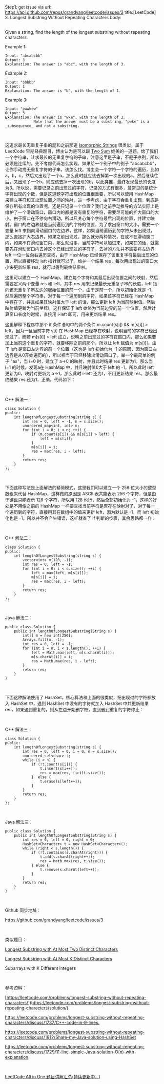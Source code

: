 Step1: get issue via url: https://api.github.com/repos/grandyang/leetcode/issues/3 
 title:[LeetCode] 3. Longest Substring Without Repeating Characters 
 body:  
  

Given a string, find the length of the longest substring without repeating characters.

Example 1:
    
    
    Input: "abcabcbb"
    Output: 3 
    Explanation: The answer is "abc", with the length of 3. 
    

Example 2:
    
    
    Input: "bbbbb"
    Output: 1
    Explanation: The answer is "b", with the length of 1.
    

Example 3:
    
    
    Input: "pwwkew"
    Output: 3
    Explanation: The answer is "wke", with the length of 3. 
                 Note that the answer must be a substring, "pwke" is a _subsequence_ and not a substring.

 

这道求最长无重复子串的题和之前那道 [Isomorphic Strings](http://www.cnblogs.com/grandyang/p/4465779.html) 很类似，属于 LeetCode 早期经典题目，博主认为是可以跟 [Two Sum](http://www.cnblogs.com/grandyang/p/4130379.html) 媲美的一道题。给了我们一个字符串，让求最长的无重复字符的子串，注意这里是子串，不是子序列，所以必须是连续的。先不考虑代码怎么实现，如果给一个例子中的例子 "abcabcbb"，让你手动找无重复字符的子串，该怎么找。博主会一个字符一个字符的遍历，比如 a，b，c，然后又出现了一个a，那么此时就应该去掉第一次出现的a，然后继续往后，又出现了一个b，则应该去掉一次出现的b，以此类推，最终发现最长的长度为3。所以说，需要记录之前出现过的字符，记录的方式有很多，最常见的是统计字符出现的个数，但是这道题字符出现的位置很重要，所以可以使用 HashMap 来建立字符和其出现位置之间的映射。进一步考虑，由于字符会重复出现，到底是保存所有出现的位置呢，还是只记录一个位置？我们之前手动推导的方法实际上是维护了一个滑动窗口，窗口内的都是没有重复的字符，需要尽可能的扩大窗口的大小。由于窗口在不停向右滑动，所以只关心每个字符最后出现的位置，并建立映射。窗口的右边界就是当前遍历到的字符的位置，为了求出窗口的大小，需要一个变量 left 来指向滑动窗口的左边界，这样，如果当前遍历到的字符从未出现过，那么直接扩大右边界，如果之前出现过，那么就分两种情况，在或不在滑动窗口内，如果不在滑动窗口内，那么就没事，当前字符可以加进来，如果在的话，就需要先在滑动窗口内去掉这个已经出现过的字符了，去掉的方法并不需要将左边界 left 一位一位向右遍历查找，由于 HashMap 已经保存了该重复字符最后出现的位置，所以直接移动 left 指针就可以了。维护一个结果 res，每次用出现过的窗口大小来更新结果 res，就可以得到最终结果啦。

这里可以建立一个 HashMap，建立每个字符和其最后出现位置之间的映射，然后需要定义两个变量 res 和 left，其中 res 用来记录最长无重复子串的长度，left 指向该无重复子串左边的起始位置的前一个，由于是前一个，所以初始化就是 -1，然后遍历整个字符串，对于每一个遍历到的字符，如果该字符已经在 HashMap 中存在了，并且如果其映射值大于 left 的话，那么更新 left 为当前映射值。然后映射值更新为当前坐标i，这样保证了 left 始终为当前边界的前一个位置，然后计算窗口长度的时候，直接用 i-left 即可，用来更新结果 res。

这里解释下程序中那个 if 条件语句中的两个条件 m.count(s[i]) && m[s[i]] > left，因为一旦当前字符 s[i] 在 HashMap 已经存在映射，说明当前的字符已经出现过了，而若 m[s[i]] > left 成立，说明之前出现过的字符在窗口内，那么如果要加上当前这个重复的字符，就要移除之前的那个，所以让 left 赋值为 m[s[i]]，由于 left 是窗口左边界的前一个位置（这也是 left 初始化为 -1 的原因，因为窗口左边界是从0开始遍历的），所以相当于已经移除出滑动窗口了。举一个最简单的例子 "aa"，当 i=0 时，建立了 a->0 的映射，并且此时结果 res 更新为1，那么当 i=1 的时候，发现a在 HashMap 中，并且映射值0大于 left 的 -1，所以此时 left 更新为0，映射对更新为 a->1，那么此时 i-left 还为1，不用更新结果 res，那么最终结果 res 还为1，正确，代码如下：

 

C++ 解法一： 
    
    
    class Solution {
    public:
        int lengthOfLongestSubstring(string s) {
            int res = 0, left = -1, n = s.size();
            unordered_map<int, int> m;
            for (int i = 0; i < n; ++i) {
                if (m.count(s[i]) && m[s[i]] > left) {
                    left = m[s[i]];  
                }
                m[s[i]] = i;
                res = max(res, i - left);            
            }
            return res;
        }
    };

 

下面这种写法是上面解法的精简模式，这里我们可以建立一个 256 位大小的整型数组来代替 HashMap，这样做的原因是 ASCII 表共能表示 256 个字符，但是由于键盘只能表示 128 个字符，所以用 128 也行，然后全部初始化为 -1，这样的好处是不用像之前的 HashMap 一样要查找当前字符是否存在映射对了，对于每一个遍历到的字符，直接用其在数组中的值来更新 left，因为默认是 -1，而 left 初始化也是 -1，所以并不会产生错误，这样就省了 if 判断的步骤，其余思路都一样：

 

C++ 解法二：
    
    
    class Solution {
    public:
        int lengthOfLongestSubstring(string s) {
            vector<int> m(128, -1);
            int res = 0, left = -1;
            for (int i = 0; i < s.size(); ++i) {
                left = max(left, m[s[i]]);
                m[s[i]] = i;
                res = max(res, i - left);
            }
            return res;
        }
    };

 

Java 解法二：
    
    
    public class Solution {
        public int lengthOfLongestSubstring(String s) {
            int[] m = new int[256];
            Arrays.fill(m, -1);
            int res = 0, left = -1;
            for (int i = 0; i < s.length(); ++i) {
                left = Math.max(left, m[s.charAt(i)]);
                m[s.charAt(i)] = i;
                res = Math.max(res, i - left);
            }
            return res;
        }
    }

 

下面这种解法使用了 HashSet，核心算法和上面的很类似，把出现过的字符都放入 HashSet 中，遇到 HashSet 中没有的字符就加入 HashSet 中并更新结果 res，如果遇到重复的，则从左边开始删字符，直到删到重复的字符停止：

 

C++ 解法三：
    
    
    class Solution {
    public:
        int lengthOfLongestSubstring(string s) {
            int res = 0, left = 0, i = 0, n = s.size();
            unordered_set<char> t;
            while (i < n) {
                if (!t.count(s[i])) {
                    t.insert(s[i++]);
                    res = max(res, (int)t.size());
                }  else {
                    t.erase(s[left++]);
                }
            }
            return res;
        }
    };

 

Java 解法三：
    
    
    public class Solution {
        public int lengthOfLongestSubstring(String s) {
            int res = 0, left = 0, right = 0;
            HashSet<Character> t = new HashSet<Character>();
            while (right < s.length()) {
                if (!t.contains(s.charAt(right))) {
                    t.add(s.charAt(right++));
                    res = Math.max(res, t.size());
                } else {
                    t.remove(s.charAt(left++));
                }
            }
            return res;
        }
    }

 

Github 同步地址：

<https://github.com/grandyang/leetcode/issues/3>

 

类似题目：

[Longest Substring with At Most Two Distinct Characters](http://www.cnblogs.com/grandyang/p/5185561.html)

[Longest Substring with At Most K Distinct Characters](http://www.cnblogs.com/grandyang/p/5351347.html) 

Subarrays with K Different Integers

 

参考资料：

[https://leetcode.com/problems/longest-substring-without-repeating-characters/](https://leetcode.com/problems/longest-substring-without-repeating-characters/solution/)

<https://leetcode.com/problems/longest-substring-without-repeating-characters/discuss/1737/C++-code-in-9-lines.>

<https://leetcode.com/problems/longest-substring-without-repeating-characters/discuss/1812/Share-my-Java-solution-using-HashSet>

<https://leetcode.com/problems/longest-substring-without-repeating-characters/discuss/1729/11-line-simple-Java-solution-O(n)-with-explanation>

 

[LeetCode All in One 题目讲解汇总(持续更新中...)](http://www.cnblogs.com/grandyang/p/4606334.html)
